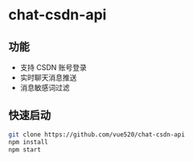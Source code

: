 # chat-csdn-api
## 功能
- 支持 CSDN 账号登录
- 实时聊天消息推送
- 消息敏感词过滤

## 快速启动
```bash
git clone https://github.com/vue520/chat-csdn-api
npm install
npm start
